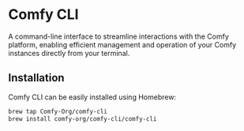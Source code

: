 # Comfy CLI

A command-line interface to streamline interactions with the Comfy platform, enabling efficient management and operation of your Comfy instances directly from your terminal.

## Installation

Comfy CLI can be easily installed using Homebrew:

```bash
brew tap Comfy-Org/comfy-cli
brew install comfy-org/comfy-cli/comfy-cli
```

